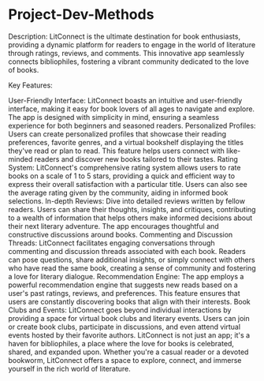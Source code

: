 # Project-Dev-Methods
Description:
LitConnect is the ultimate destination for book enthusiasts, providing a dynamic platform for readers to engage in the world of literature through ratings, reviews, and comments. This innovative app seamlessly connects bibliophiles, fostering a vibrant community dedicated to the love of books.

Key Features:

User-Friendly Interface:
LitConnect boasts an intuitive and user-friendly interface, making it easy for book lovers of all ages to navigate and explore. The app is designed with simplicity in mind, ensuring a seamless experience for both beginners and seasoned readers.
Personalized Profiles:
Users can create personalized profiles that showcase their reading preferences, favorite genres, and a virtual bookshelf displaying the titles they've read or plan to read. This feature helps users connect with like-minded readers and discover new books tailored to their tastes.
Rating System:
LitConnect's comprehensive rating system allows users to rate books on a scale of 1 to 5 stars, providing a quick and efficient way to express their overall satisfaction with a particular title. Users can also see the average rating given by the community, aiding in informed book selections.
In-depth Reviews:
Dive into detailed reviews written by fellow readers. Users can share their thoughts, insights, and critiques, contributing to a wealth of information that helps others make informed decisions about their next literary adventure. The app encourages thoughtful and constructive discussions around books.
Commenting and Discussion Threads:
LitConnect facilitates engaging conversations through commenting and discussion threads associated with each book. Readers can pose questions, share additional insights, or simply connect with others who have read the same book, creating a sense of community and fostering a love for literary dialogue.
Recommendation Engine:
The app employs a powerful recommendation engine that suggests new reads based on a user's past ratings, reviews, and preferences. This feature ensures that users are constantly discovering books that align with their interests.
Book Clubs and Events:
LitConnect goes beyond individual interactions by providing a space for virtual book clubs and literary events. Users can join or create book clubs, participate in discussions, and even attend virtual events hosted by their favorite authors.
LitConnect is not just an app; it's a haven for bibliophiles, a place where the love for books is celebrated, shared, and expanded upon. Whether you're a casual reader or a devoted bookworm, LitConnect offers a space to explore, connect, and immerse yourself in the rich world of literature.
